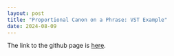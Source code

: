 ```yaml
---
layout: post
title: "Proportional Canon on a Phrase: VST Example"
date: 2024-08-09
---
```


<p>The link to the github page is <a href="https://github.com/kojiroumezaki/ProportionalCanon">here</a>.</p>
